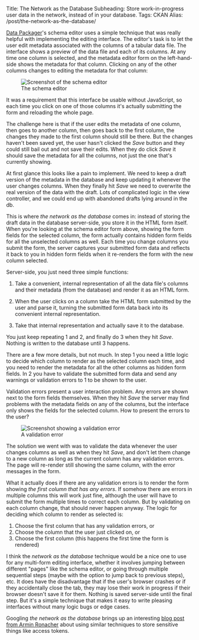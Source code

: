 Title: The Network as the Database
Subheading: Store work-in-progress user data in the network, instead of in your database.
Tags: CKAN
Alias: /post/the-network-as-the-database/

[Data Packager](/posts/datapackager/)'s schema editor uses a simple technique
that was really helpful with implementing the editing interface.  The editor's
task is to let the user edit metadata associated with the columns of a tabular
data file. The interface shows a preview of the data file and each of its
columns. At any time one column is selected, and the metadata editor form on
the left-hand-side shows the metadata for that column. Clicking on any of the
other columns changes to editing the metadata for that column:

<figure>
    <img src="{static}/images/datapackager-schema-editor.gif" alt="Screenshot of the schema editor" title="Screenshot of the schema editor">
    <figcaption>The schema editor</figcaption>
</figure>

It was a requirement that this interface be usable without JavaScript, so each
time you click on one of those columns it's actually submitting the form and
reloading the whole page.

The challenge here is that if the user edits the metadata of one column, then
goes to another column, then goes back to the first column, the changes they
made to the first column should still be there. But the changes haven't been
saved yet, the user hasn't clicked the *Save* button and they could still
bail out and not save their edits. When they do click *Save* it
should save the metadata for all the columns, not just the one that's currently
showing.

At first glance this looks like a pain to implement. We need to keep a draft
version of the metadata in the database and keep updating it whenever the user
changes columns. When they finally hit *Save* we need to overwrite the real
version of the data with the draft. Lots of complicated logic in the view
controller, and we could end up with abandoned drafts lying around in the db.

This is where *the network as the database* comes in:
instead of storing the draft data in the database server-side,
you store it in the HTML form itself. When you're looking at the schema editor
form above, showing the form fields for the selected column, the form actually
contains hidden form fields for all the unselected columns as well.
Each time you change columns you submit the form, the server captures your
submitted form data and reflects it back to you in hidden form fields when it
re-renders the form with the new column selected.

Server-side, you just need three simple functions:

1. Take a convenient, internal representation of all the data file's columns
   and their metadata (from the database) and render it as an HTML form.

2. When the user clicks on a column take the HTML form submitted by the user
   and parse it, turning the submitted form data back into its convenient
   internal representation.

3. Take that internal representation and actually save it to the database.

You just keep repeating 1 and 2, and finally do 3 when they hit *Save*.
Nothing is written to the database until 3 happens.

There are a few more details, but not much. In step 1 you need a little logic
to decide which column to render as the selected column each time, and you need
to render the metadata for all the other columns as hidden form fields.  In 2
you have to validate the submitted form data and send any warnings or
validation errors to 1 to be shown to the user.

Validation errors present a user interaction problem. Any errors are shown next
to the form fields themselves. When they hit *Save* the server may
find problems with the metadata fields on any of the columns, but the interface
only shows the fields for the selected column. How to present the errors to the user?

<figure>
    <img src="{static}/images/datapackager-validation-error.png" alt="Screenshot showing a validation error" title="Screenshot showing a validation error">
    <figcaption>A validation error</figcaption>
</figure>

The solution we went with was to validate the data whenever the user changes
columns as well as when they hit *Save*, and don't let them change to a new
column as long as the current column has any validation errors. The page will
re-render still showing the same column, with the error messages in the form.

What it actually does if there are any validation errors is to render the form
showing *the first column that has any errors*. If somehow there are errors in
multiple columns this will work just fine, although the user will have to
submit the form multiple times to correct each column.
But by validating on each column
change, that should never happen anyway. The logic for deciding which column to
render as selected is:

1. Choose the first column that has any validation errors, or
2. Choose the column that the user just clicked on, or
3. Choose the first column (this happens the first time the form is rendered)

I think the *network as the database* technique would be a nice one to use for
any multi-form editing interface, whether it involves jumping between different
"pages" like the schema editor, or going through multiple sequential steps
(maybe with the option to jump back to previous steps), etc. It does have the
disadvantage that if the user's browser crashes or if they accidentally close
the tab, they may lose their work in progress if their browser doesn't save it
for them. Nothing is saved server-side until the final step. But it's a simple
technique that makes it easy to write pleasing interfaces without many logic
bugs or edge cases.

Googling _the network as the database_ brings up an interesting
[blog post from Armin Ronacher](http://lucumr.pocoo.org/2013/11/17/my-favorite-database/)
about using similar techniques to store sensitive things like access tokens.
